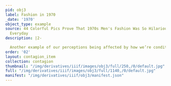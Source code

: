 ```yaml
---
pid: obj3
label: Fashion in 1970
_date: '1970'
object_type: example
source: 44 Colorful Pics Prove That 1970s Men's Fashion Was So Hilarious ~ Vintage
  Everyday
description: |2-

  Another example of our perceptions being affected by how we’re conditioned is fashion. Fashion changes overtime. What makes this interesting is that it’s not just the fashion that is changing. Our perceptions of what is attractive and what is unattractive also change. This image depicts two men wearing something that would have been considered fashionable in the 1970s. They perceive their outfits as looking good, since they chose to wear them. However, we perceive the outfits as looking dorky, since fashion has changed
order: '02'
layout: contagion_item
collection: contagion
thumbnail: "/img/derivatives/iiif/images/obj3/full/250,/0/default.jpg"
full: "/img/derivatives/iiif/images/obj3/full/1140,/0/default.jpg"
manifest: "/img/derivatives/iiif/obj3/manifest.json"
---
```


